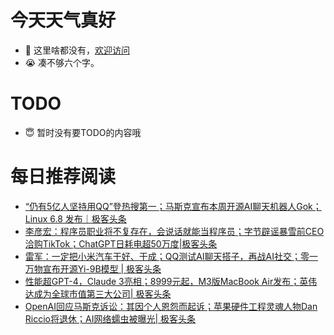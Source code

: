 # 今天天气真好
- 👋 这里啥都没有，[欢迎访问](https://zhangfeng-ola.github.io/)
- 😭 凑不够六个字。
<!---
- 👀 I’m interested in ...
- 🌱 I’m currently learning ...
- 💞️ I’m looking to collaborate on ...
- 📫 How to reach me ...
- 😇 I'm doing something ...

--->

# TODO 
- 😇 暂时没有要TODO的内容哦

<!---
zhangfeng-ola/zhangfeng-ola is a ✨ special ✨ repository because its `README.md` (this file) appears on your GitHub profile.
You can click the Preview link to take a look at your changes.
--->

# 每日推荐阅读
<!-- BLOG-POST-LIST:START -->
- [“仍有5亿人坚持用QQ”登热搜第一；马斯克宣布本周开源AI聊天机器人Gok；Linux 6.8 发布｜极客头条](https://blog.csdn.net/weixin_39786569/article/details/136641335)
- [李彦宏：程序员职业将不复存在，会说话就能当程序员；字节辟谣暴雪前CEO洽购TikTok；ChatGPT日耗电超50万度|极客头条](https://blog.csdn.net/weixin_39786569/article/details/136615365)
- [雷军：一定把小米汽车干好、干成；QQ测试AI聊天搭子，再战AI社交；零一万物宣布开源Yi-9B模型 | 极客头条](https://blog.csdn.net/weixin_39786569/article/details/136525016)
- [性能超GPT-4，Claude 3亮相；8999元起，M3版MacBook Air发布；英伟达成为全球市值第三大公司| 极客头条](https://blog.csdn.net/weixin_39786569/article/details/136470090)
- [OpenAI回应马斯克诉讼：其因个人恩怨而起诉；苹果硬件工程灵魂人物Dan Riccio将退休；AI网络蠕虫被曝光| 极客头条](https://blog.csdn.net/weixin_39786569/article/details/136445637)
<!-- BLOG-POST-LIST:END -->

